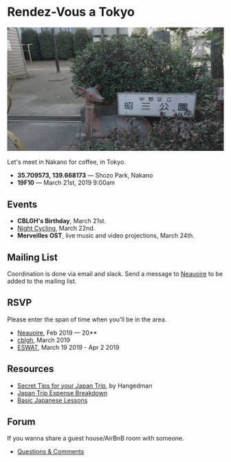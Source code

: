 # Rendez-Vous a Tokyo

<img src='RENDEZVOUS.jpg' width='600'/>

Let's meet in Nakano for coffee, in Tokyo.

- **35.709573, 139.668173** — Shozo Park, Nakano
- **19F10** — March 21st, 2019 9:00am

## Events

- **CBLGH's Birthday**, March 21st.
- [Night Cycling](http://wiki.xxiivv.com/JNC), March 22nd.
- **Merveilles OST**, live music and video projections, March 24th.

## Mailing List

Coordination is done via email and slack. Send a message to [Neauoire](http://twitter.com/neauoire) to be added to the mailing list.

## RSVP

Please enter the span of time when you'll be in the area.

- [Neauoire](http://twitter.com/neauoire), Feb 2019 — 20**
- [cblgh](http://twitter.com/cblgh), March 2019
- [ESWAT](http://twitter.com/eswat), March 19 2019 - Apr 2 2019

## Resources

- [Secret Tips for your Japan Trip](https://medium.com/@hangedmandesign/secret-and-undocumented-japan-trip-tips-f846fdfcee29), by Hangedman
- [Japan Trip Expense Breakdown](https://medium.com/@Letkma/japan-trip-expense-breakdown-1bb8f3dcac0e)
- [Basic Japanese Lessons](http://wiki.xxiivv.com/Japanese)

## Forum

If you wanna share a guest house/AirBnB room with someone.

- [Questions & Comments](https://github.com/merveilles/Resources/issues)
